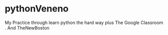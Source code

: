 # pythonVeneno
My Practice through learn python the hard way plus The Google Classroom .
And TheNewBoston
